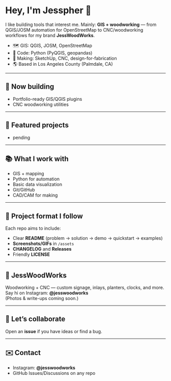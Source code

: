 # Hey, I'm Jesspher 👋

I like building tools that interest me. Mainly: **GIS + woodworking** — from QGIS/JOSM automation for OpenStreetMap to CNC/woodworking workflows for my brand **JessWoodWorks**.

- 🗺️ GIS: QGIS, JOSM, OpenStreetMap  
- 🐍 Code: Python (PyQGIS, geopandas)  
- 🧰 Making: SketchUp, CNC, design-for-fabrication  
- 🌎 Based in Los Angeles County (Palmdale, CA)

---

## 🔭 Now building
- Portfolio-ready GIS/QGIS plugins
- CNC woodworking utilities

---

## 🧪 Featured projects
- pending

---

## 📚 What I work with
- GIS + mapping
- Python for automation
- Basic data visualization
- Git/GitHub
- CAD/CAM for making

---

## 📝 Project format I follow
Each repo aims to include:
- Clear **README** (problem → solution → demo → quickstart → examples)
- **Screenshots/GIFs** in `/assets`
- **CHANGELOG** and **Releases**
- Friendly **LICENSE**

---

## 📸 JessWoodWorks
Woodworking + CNC — custom signage, inlays, planters, clocks, and more.  
Say hi on Instagram: **@jesswoodworks**  
(Photos & write-ups coming soon.)

---

## 🤝 Let’s collaborate
Open an **issue** if you have ideas or find a bug.

---

## ✉️ Contact
- Instagram: **@jesswoodworks**
- GitHub Issues/Discussions on any repo
